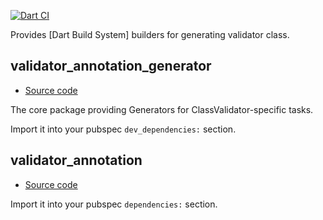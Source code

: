 [![Dart CI](https://github.com/nandanurseptama/validator_generator.dart/actions/workflows/dart.yml/badge.svg)](https://github.com/nandanurseptama/validator_generator.dart/actions/workflows/dart.yml)

Provides [Dart Build System] builders for generating validator class.

## validator_annotation_generator

- [Source code](validator_annotation_generator)

The core package providing Generators for ClassValidator-specific tasks.

Import it into your pubspec `dev_dependencies:` section.

## validator_annotation

- [Source code](validator_annotation)

Import it into your pubspec `dependencies:` section.